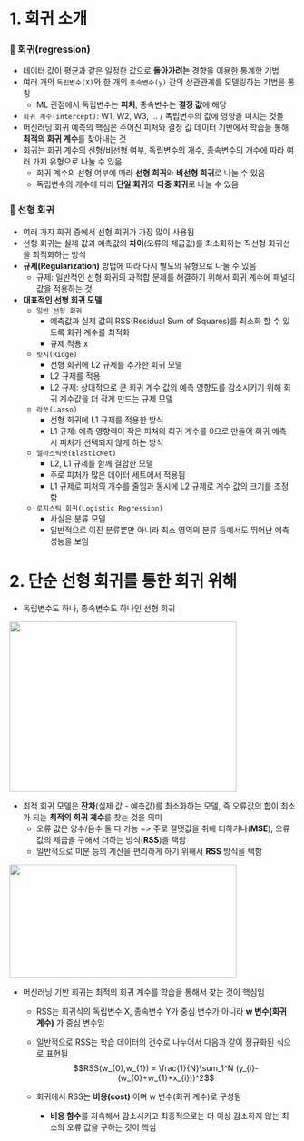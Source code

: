 # **1. 회귀 소개**
### **📌 회귀(regression)**
- 데이터 값이 평균과 같은 일정한 값으로 **돌아가려는** 경향을 이용한 통계학 기법
- 여러 개의 ```독립변수(X)```와 한 개의 ```종속변수(y)``` 간의 상관관계를 모델링하는 기법을 통칭
  - ML 관점에서 독립변수는 **피처**, 종속변수는 **결정 값**에 해당 
- ```회귀 계수(intercept)```: W1, W2, W3, ... / 독립변수의 값에 영향을 미치는 것들
- 머신러닝 회귀 예측의 핵심은 주어진 피처와 결정 값 데이터 기반에서 학습을 통해 **최적의 회귀 계수**를 찾아내는 것
- 회귀는 회귀 계수의 선형/비선형 여부, 독립변수의 개수, 종속변수의 개수에 따라 여러 가지 유형으로 나눌 수 있음
  - 회귀 계수의 선형 여부에 따라 **선형 회귀**와 **비선형 회귀**로 나눌 수 있음
  - 독립변수의 개수에 따라 **단일 회귀**와 **다중 회귀**로 나눌 수 있음  

### **📌 선형 회귀**
- 여러 가지 회귀 중에서 선형 회귀가 가장 많이 사용됨
- 선형 회귀는 실제 값과 예측값의 **차이**(오류의 제곱값)를 최소화하는 직선형 회귀선을 최적화하는 방식
- **규제(Regularization)** 방법에 따라 다시 별도의 유형으로 나눌 수 있음
  - 규제: 일반적인 선형 회귀의 과적합 문제를 해결하기 위해서 회귀 계수에 패널티 값을 적용하는 것
- **대표적인 선형 회귀 모델**  
  - ```일반 선형 회귀```
    - 예측값과 실제 값의 RSS(Residual Sum of Squares)를 최소화 할 수 있도록 회귀 계수를 최적화
    - 규제 적용 x
  - ```릿지(Ridge)```
    - 선형 회귀에 L2 규제를 추가한 회귀 모델
    - L2 규제를 적용
    - L2 규제: 상대적으로 큰 회귀 계수 값의 예측 영향도를 감소시키기 위해 회귀 계수값을 더 작게 만드는 규제 모델
  - ```라쏘(Lasso)```
    - 선형 회귀에 L1 규제를 적용한 방식
    - L1 규제: 예측 영향력이 작은 피처의 회귀 계수를 0으로 만들어 회귀 예측 시 피처가 선택되지 않게 하는 방식
  - ```엘라스틱넷(ElasticNet)```
    - L2, L1 규제를 함께 결합한 모델
    - 주로 피처가 많은 데이터 세트에서 적용됨
    - L1 규제로 피처의 개수를 줄임과 동시에 L2 규제로 계수 값의 크기를 조정함
  - ```로지스틱 회귀(Logistic Regression)```
    - 사실은 분류 모델
    - 일반적으로 이진 분류뿐만 아니라 최소 영역의 분류 등에서도 뛰어난 예측 성능을 보임  

# **2. 단순 선형 회귀를 통한 회귀 위해**
- 독립변수도 하나, 종속변수도 하나인 선형 회귀

<img src = "https://github.com/chasubeen/ESAA_8th_YB/assets/98953721/a7912b47-0e08-48ca-a844-bd8c1220d02c" width = 400 height = 300>

- 최적 회귀 모델은 **잔차**(실제 값 - 예측값)를 최소화하는 모델, 즉 오류값의 합이 최소가 되는 **최적의 회귀 계수**를 찾는 것을 의미
  - 오류 값은 양수/음수 둘 다 가능 => 주로 절댓값을 취해 더하거나(**MSE**), 오류 값의 제곱을 구해서 더하는 방식(**RSS**)을 택함
  - 일반적으로 미분 등의 계산을 편리하게 하기 위해서 **RSS** 방식을 택함
  
<img src = "https://github.com/chasubeen/ESAA_8th_YB/assets/98953721/b124f81e-39da-4773-b3f2-3c1c53d22daa" width = 400 height = 200>    

- 머신러닝 기반 회귀는 최적의 회귀 계수를 학습을 통해서 찾는 것이 핵심임
  - RSS는 회귀식의 독립변수 X, 종속변수 Y가 중심 변수가 아니라 **w 변수(회귀 계수)** 가 중심 변수임
  - 일반적으로 RSS는 학습 데이터의 건수로 나누어서 다음과 같이 정규화된 식으로 표현됨
  $$RSS(w_{0},w_{1}) = \frac{1}{N}\sum_1^N (y_{i}-(w_{0}+w_{1}*x_{i}))^2$$
  
  - 회귀에서 RSS는 **비용(cost)** 이며 w 변수(회귀 계수)로 구성됨
    - **비용 함수**를 지속해서 감소시키고 최종적으로는 더 이상 감소하지 않는 최소의 오류 값을 구하는 것이 핵심



















